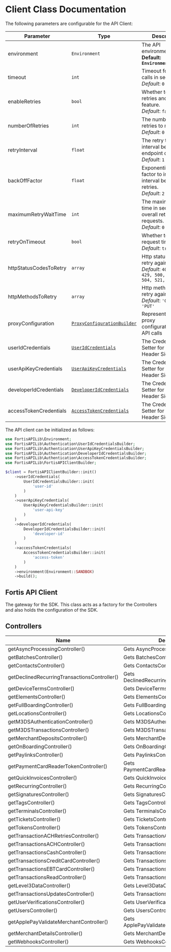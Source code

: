 
# Client Class Documentation

The following parameters are configurable for the API Client:

| Parameter | Type | Description |
|  --- | --- | --- |
| environment | `Environment` | The API environment. <br> **Default: `Environment.SANDBOX`** |
| timeout | `int` | Timeout for API calls in seconds.<br>*Default*: `0` |
| enableRetries | `bool` | Whether to enable retries and backoff feature.<br>*Default*: `false` |
| numberOfRetries | `int` | The number of retries to make.<br>*Default*: `0` |
| retryInterval | `float` | The retry time interval between the endpoint calls.<br>*Default*: `1` |
| backOffFactor | `float` | Exponential backoff factor to increase interval between retries.<br>*Default*: `2` |
| maximumRetryWaitTime | `int` | The maximum wait time in seconds for overall retrying requests.<br>*Default*: `0` |
| retryOnTimeout | `bool` | Whether to retry on request timeout.<br>*Default*: `true` |
| httpStatusCodesToRetry | `array` | Http status codes to retry against.<br>*Default*: `408, 413, 429, 500, 502, 503, 504, 521, 522, 524` |
| httpMethodsToRetry | `array` | Http methods to retry against.<br>*Default*: `'GET', 'PUT'` |
| proxyConfiguration | [`ProxyConfigurationBuilder`](../doc/proxy-configuration-builder.md) | Represents the proxy configurations for API calls |
| userIdCredentials | [`UserIdCredentials`](auth/custom-header-signature.md) | The Credentials Setter for Custom Header Signature |
| userApiKeyCredentials | [`UserApiKeyCredentials`](auth/custom-header-signature-1.md) | The Credentials Setter for Custom Header Signature |
| developerIdCredentials | [`DeveloperIdCredentials`](auth/custom-header-signature-2.md) | The Credentials Setter for Custom Header Signature |
| accessTokenCredentials | [`AccessTokenCredentials`](auth/custom-header-signature-3.md) | The Credentials Setter for Custom Header Signature |

The API client can be initialized as follows:

```php
use FortisAPILib\Environment;
use FortisAPILib\Authentication\UserIdCredentialsBuilder;
use FortisAPILib\Authentication\UserApiKeyCredentialsBuilder;
use FortisAPILib\Authentication\DeveloperIdCredentialsBuilder;
use FortisAPILib\Authentication\AccessTokenCredentialsBuilder;
use FortisAPILib\FortisAPIClientBuilder;

$client = FortisAPIClientBuilder::init()
    ->userIdCredentials(
        UserIdCredentialsBuilder::init(
            'user-id'
        )
    )
    ->userApiKeyCredentials(
        UserApiKeyCredentialsBuilder::init(
            'user-api-key'
        )
    )
    ->developerIdCredentials(
        DeveloperIdCredentialsBuilder::init(
            'developer-id'
        )
    )
    ->accessTokenCredentials(
        AccessTokenCredentialsBuilder::init(
            'access-token'
        )
    )
    ->environment(Environment::SANDBOX)
    ->build();
```

## Fortis API Client

The gateway for the SDK. This class acts as a factory for the Controllers and also holds the configuration of the SDK.

## Controllers

| Name | Description |
|  --- | --- |
| getAsyncProcessingController() | Gets AsyncProcessingController |
| getBatchesController() | Gets BatchesController |
| getContactsController() | Gets ContactsController |
| getDeclinedRecurringTransactionsController() | Gets DeclinedRecurringTransactionsController |
| getDeviceTermsController() | Gets DeviceTermsController |
| getElementsController() | Gets ElementsController |
| getFullBoardingController() | Gets FullBoardingController |
| getLocationsController() | Gets LocationsController |
| getM3DSAuthenticationController() | Gets M3DSAuthenticationController |
| getM3DSTransactionsController() | Gets M3DSTransactionsController |
| getMerchantDepositsController() | Gets MerchantDepositsController |
| getOnBoardingController() | Gets OnBoardingController |
| getPaylinksController() | Gets PaylinksController |
| getPaymentCardReaderTokenController() | Gets PaymentCardReaderTokenController |
| getQuickInvoicesController() | Gets QuickInvoicesController |
| getRecurringController() | Gets RecurringController |
| getSignaturesController() | Gets SignaturesController |
| getTagsController() | Gets TagsController |
| getTerminalsController() | Gets TerminalsController |
| getTicketsController() | Gets TicketsController |
| getTokensController() | Gets TokensController |
| getTransactionACHRetriesController() | Gets TransactionACHRetriesController |
| getTransactionsACHController() | Gets TransactionsACHController |
| getTransactionsCashController() | Gets TransactionsCashController |
| getTransactionsCreditCardController() | Gets TransactionsCreditCardController |
| getTransactionsEBTCardController() | Gets TransactionsEBTCardController |
| getTransactionsReadController() | Gets TransactionsReadController |
| getLevel3DataController() | Gets Level3DataController |
| getTransactionsUpdatesController() | Gets TransactionsUpdatesController |
| getUserVerificationsController() | Gets UserVerificationsController |
| getUsersController() | Gets UsersController |
| getApplePayValidateMerchantController() | Gets ApplePayValidateMerchantController |
| getMerchantDetailsController() | Gets MerchantDetailsController |
| getWebhooksController() | Gets WebhooksController |

